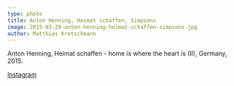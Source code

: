 ```yaml
---
type: photo
title: Anton Henning, Heimat schaffen, Simpsons
image: 2015-03-29-anton-henning-heimat-schaffen-simpsons.jpg
author: Matthias Kretschmann
---
```


Anton Henning, Heimat schaffen - home is where the heart is (II), Germany, 2015.

[Instagram](https://instagram.com/p/00qW1wNSm6/)
